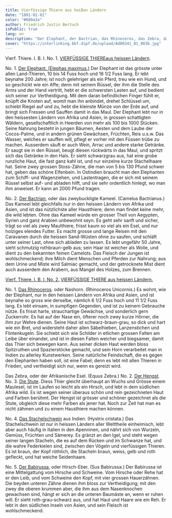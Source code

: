 ```yaml
---
title: Vierfüssige Thiere aus heißen Ländern
date: "1801-01-01"
color: "#680a1e"
author: Friedrich Justin Bertuch
isPublic: true
lang: en
description: "Der Elephant, der Bactrian, das Rhinoceros, das Zebra, das Stachelschwein und der Babirussa."
cover: "https://interlinking.bbf.dipf.de/upload/Ad00341_01_003b.jpg"
---
```


Vierf. Thiere. I. B. I. No. 1.
[VIERFÜSSIGE THIEREaus heissen Ländern](http://interlinking.bbf.dipf.de/index.php/Special:URIResolver/Datei-3AAd00341_01_003a01.jpg).

No. 1. [Der Elephant. (Elephas maximus.)](http://interlinking.bbf.dipf.de/index.php/Special:URIResolver/Datei-3AAd00341_01_003b.jpg)
Der Elephant ist das grösste unter allen Land-Thieren, 10 bis 14 Fuss hoch und 16 1/2 Fuss lang. Er lebt beynahe 200 Jahre; ist noch gelehriger als ein Pferd, treu wie ein Hund, und so geschickt wie ein Affe; denn mit seinem Rüssel, der ihm die Stelle des Arms und der Hand vertritt, hebt er die schwersten Lasten auf, und bedient sich seiner zur Vertheidigung. Mit dem daran befindlichen Finger fühlt er, knüpft die Knoten auf, womit man ihn anbindet, drehet Schlüssel um, schiebt Riegel auf und zu, hebt die kleinste Münze von der Erde auf, und bringt sich Fressen und Sauffen damit in das Maul. Der Elephant lebt nur in den heissesten Ländern von Afrika und Asien, in grossen schattigten Wäldern, gesellschaftlich in Heerden von mehr als 100 bis 1000 Stücken. Seine Nahrung besteht in jungen Bäumen, Aesten und dem Laube der Cocos-Palme, und in andern grünen Gewächsen, Früchten, Reis u.s.w. Das Wasser, welches er sauffen will, pflegt er vorher mit den Füssen trübe zu machen. Ausserdem säuft er auch Wein, Arrac und andere starke Getränke. Er saugt sie in den Rüssel, beugt diesen rückwärts in das Maul, und spritzt sich das Getränke in den Hals. Er sieht schwarzgrau aus, hat eine grobe runzliche Haut, die fast ganz kahl ist, und nur einzelne kurze Stachelhaare hat. Seine zwey grossen Stoss-Zähne, die man von 5 bis 130 Pfund schwer hat, geben das schöne Elfenbein. In Ostindien braucht man den Elephanten zum Schiff- und Wagenziehen, und Lastentragen, die er sich mit seinem Rüssel selbst auf- und abladen hilft, und sie sehr ordentlich hinlegt, wo man ihm anweiset. Er kann an 2000 Pfund tragen.

No. 2. [Der Bactrian](http://interlinking.bbf.dipf.de/index.php/Special:URIResolver/Datei-3AAd00341_01_003c.jpg), oder das zweybuckligte Kameel. (Camelus Bactrianus.)
Das Kameel lebt gleichfalls nur in den heissen Ländern von Afrika und Asien, und ist das nützlichste aller Hausthiere; denn man findet keine mehr, die wild lebten. Ohne das Kameel würde ein grosser Theil von Aegypten, Syrien und ganz Arabien unbewohnt seyn. Es geht sehr sanft und sicher, trägt so viel als zwey Maulthiere, frisst kaum so viel als ein Esel, und nur holziges elendes Futter. Es macht grosse und lange Reisen mit den Caravanen durch die heissen Sand-Wüsten ohne zu saufen, und schläft unter seiner Last, ohne sich abladen zu lassen. Es lebt ungefähr 50 Jahre, sieht schmutzig rothbraun-gelb aus; sein Haar ist weicher als Wolle, und dient zu den bekannten feinen Camelots. Das Fleisch der Jungen ist wohlschmeckend; ihre Milch dient Menschen und Pferden zur Nahrung; aus dem Urine und Miste wird Salmiac gemacht, und der getrocknete Mist dient auch ausserdem den Arabern, aus Mangel des Holzes, zum Brennen. 

[Vierf. Thiere. I. B. I. No. 2.](http://interlinking.bbf.dipf.de/index.php/Special:URIResolver/Datei-3AAd00341_01_004a.jpg)
[VIERFÜSSIGE THIERE aus heissen Ländern.](http://interlinking.bbf.dipf.de/index.php/Special:URIResolver/Datei-3AAd00341_01_004a01.jpg)

No. 1. [Das Rhinoceros](http://interlinking.bbf.dipf.de/index.php/Special:URIResolver/Datei-3AAd00341_01_004b.jpg). oder Nashorn. (Rhinoceros Unicornis.)
Es wohnt, wie der Elephant, nur in den heissen Ländern von Afrika und Asien, und ist beynahe so gross wie derselbe, nämlich 6 1/2 Fuss hoch und 11 1/2 Fuss lang. Es lebt einsam, in sumpfigen Gegenden, und ist zu keinem Gebrauche nütze. Es frisst harte, strauchartige Gewächse, und sonderlich gern Zuckerrohr. Es hat auf der Nase ein, öfterer noch zwey kurze Hörner, die ihm zur Wehre dienen. Seine Haut ist schwarz-braun-grau, so dick und hart wie ein Bret, und widersteht daher allen Säbelhieben, Lanzenstichen und Flintenkugeln. Sie schiebt sich wie Schilder in etlichen grossen Falten am Leibe über einander, und ist in diesen Falten weicher und biegsamer, damit das Thier sich bewegen kann. Aus seiner dicken Haut werden bloss Spitzruthen und Spazierstöcke gemacht, und sein Horn verarbeitet man in Indien zu allerley Kunstwerken. Seine natürliche Feindschaft, die es gegen den Elephanten haben soll, ist eine Fabel; denn es lebt mit allen Thieren in Frieden, und vertheidigt sich nur, wenn es gereizt wird.

Das Zebra, oder der Afrikanische Esel. (Equus Zebra.) No. 2. [Der Hengst](http://interlinking.bbf.dipf.de/index.php/Special:URIResolver/Datei-3AAd00341_01_004c.jpg). No. 3. [Die Stute](http://interlinking.bbf.dipf.de/index.php/Special:URIResolver/Datei-3AAd00341_01_004d.jpg).
Diess Thier gleicht überhaupt an Wuchs und Grösse einem Maulesel, ist im Laufen so leicht als ein Hirsch, und lebt in dem südlichen Afrika wild. Es ist wegen seiner überaus schön und rein gezeichneten Haut und Farben berühmt. Der Hengst ist grösser und schöner gezeichnet als die Stute, obgleich diese mehr Farben als jener hat. Noch zur Zeit hat man es nicht zähmen und zu einem Hausthiere machen können.

No. 4. [Das Stachelschwein](http://interlinking.bbf.dipf.de/index.php/Special:URIResolver/Datei-3AAd00341_01_004e.jpg) aus Indien. (Hystrix cristata.)
Das Stachelschwein ist nur in heissen Ländern aller Welttheile einheimisch, lebt aber auch häufig in Italien in den Apenninen, und nährt sich von Wurzeln, Gemüss, Früchten und Sämerey. Es gränzt an den Igel, und steht wegen seiner langen Stacheln, die es auf dem Rücken und im Schwanze hat, und die wahre Federkielen sind, zwischen den Vögeln und vierfüssigen Thieren. Es ist braun, der Kopf röthlich, die Stacheln braun, weiss, gelb und roth gefleckt, und hat weiche Seidenhaare.

No. 5. [Der Babirussa](http://interlinking.bbf.dipf.de/index.php/Special:URIResolver/Datei-3AAd00341_01_004f.jpg), oder Hirsch-Eber. (Sus Babirussa.)
Der Babirussa ist eine Mittelgattung vom Hirsche und Schweine. Vom Hirsche oder Rehe hat er den Leib, und vom Schweine den Kopf, mit vier grossen Hauerzähnen. Die beyden unteren Zähne dienen ihm bloss zur Vertheidigung; mit den zwey die oberen krummen aber, die ihm aus dem Nasenknochen gewachsen sind, hängt er sich an die unteren Baumäste an, wenn er ruhen will. Er sieht roth-grau-schwarz aus, und hat Haut und Haare wie ein Reh. Er lebt in den südlichen Inseln von Asien, und sein Fleisch ist wohlschmeckend.


